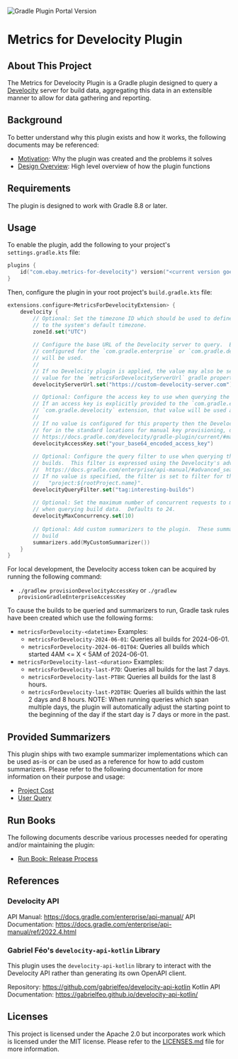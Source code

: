 ![Gradle Plugin Portal Version](https://img.shields.io/gradle-plugin-portal/v/com.ebay.metrics-for-develocity)

# Metrics for Develocity Plugin

## About This Project

The Metrics for Develocity Plugin is a Gradle plugin designed to query a
[Develocity](https://gradle.com/develocity/) server for build data, aggregating this data
in an extensible manner to allow for data gathering and reporting.

## Background

To better understand why this plugin exists and how it works, the following documents
may be referenced:
- [Motivation](docs/Motivation.md): Why the plugin was created and the problems it solves
- [Design Overview](docs/Design.md): High level overview of how the plugin functions

## Requirements

The plugin is designed to work with Gradle 8.8 or later.

## Usage

To enable the plugin, add the following to your project's `settings.gradle.kts` file:
```kotlin
plugins {
    id("com.ebay.metrics-for-develocity") version("<current version goes here>")
}
```

Then, configure the plugin in your root project's `build.gradle.kts` file:
```kotlin
extensions.configure<MetricsForDevelocityExtension> {
    develocity {
        // Optional: Set the timezone ID which should be used to define day boundaries.  Defaults
        // to the system's default timezone.
        zoneId.set("UTC")
        
        // Configure the base URL of the Develocity server to query.  By default, the server URL
        // configured for the `com.gradle.enterprise` or `com.gradle.develocity` plugin/extension
        // will be used.
        //
        // If no Develocity plugin is applied, the value may also be set by defining a
        // value for the `metricsForDevelocityServerUrl` gradle property.
        develocityServerUrl.set("https://custom-develocity-server.com")

        // Optional: Configure the access key to use when querying the Develocity server.
        // If an access key is explicitly provided to the `com.gradle.enterprise` or
        // `com.gradle.develocity` extension, that value will be used as a default.
        //
        // If no value is configured for this property then the Develocity key will be searched
        // for in the standard locations for manual key provisioning, documented here:
        // https://docs.gradle.com/develocity/gradle-plugin/current/#manual_access_key_configuration
        develocityAccessKey.set("your_base64_encoded_access_key")
        
        // Optional: Configure the query filter to use when querying the Develocity server for
        // builds.  This filter is expressed using the Develocity's advanced search syntax:
        //  https://docs.gradle.com/enterprise/api-manual/#advanced_search_syntax
        // If no value is specified, the filter is set to filter for the current project
        //   "project:${rootProject.name}".
        develocityQueryFilter.set("tag:interesting-builds")
        
        // Optional: Set the maximum number of concurrent requests to make to the Develocity server
        // when querying build data.  Defaults to 24.
        develocityMaxConcurrency.set(10)
        
        // Optional: Add custom summarizers to the plugin.  These summarizers will be used to
        // build 
        summarizers.add(MyCustomSummarizer())
    }
}
```

For local development, the Develocity access token can be acquired by running the following command:
- `./gradlew provisionDevelocityAccessKey` or `./gradlew provisionGradleEnterpriseAccessKey`

To cause the builds to be queried and summarizers to run, Gradle task rules have been created
which use the following forms:
- `metricsForDevelocity-<datetime>` Examples:
  - `metricsForDevelocity-2024-06-01`: Queries all builds for 2024-06-01.
  - `metricsForDevelocity-2024-06-01T04`: Queries all builds which started 4AM <= X < 5AM of 2024-06-01.
- `metricsForDevelocity-last-<duration>` Examples:
  - `metricsForDevelocity-last-P7D`: Queries all builds for the last 7 days.
  - `metricsForDevelocity-last-PT8H`: Queries all builds for the last 8 hours.
  - `metricsForDevelocity-last-P2DT8H`: Queries all builds within the last 2 days and 8 hours.
  NOTE: When running queries which span multiple days, the plugin will automatically adjust the
  starting point to the beginning of the day if the start day is 7 days or more in the past.

## Provided Summarizers

This plugin ships with two example summarizer implementations which can be used as-is or
can be used as a reference for how to add custom summarizers.  Please refer to the following
documentation for more information on their purpose and usage:
- [Project Cost](src/main/kotlin/com/ebay/plugins/metrics/develocity/projectcost/README.md)
- [User Query](src/main/kotlin/com/ebay/plugins/metrics/develocity/userquery/README.md)

## Run Books

The following documents describe various processes needed for operating and/or maintaining
the plugin:
- [Run Book: Release Process](docs/RunBook-ReleaseProcess.md)

## References

### Develocity API

API Manual: https://docs.gradle.com/enterprise/api-manual/
API Documentation: https://docs.gradle.com/enterprise/api-manual/ref/2022.4.html

### Gabriel Féo's `develocity-api-kotlin` Library

This plugin uses the `develocity-api-kotlin` library to interact with the Develocity API
rather than generating its own OpenAPI client.

Repository: https://github.com/gabrielfeo/develocity-api-kotlin
Kotlin API Documentation: https://gabrielfeo.github.io/develocity-api-kotlin/

## Licenses

This project is licensed under the Apache 2.0 but incorporates work which is licensed under
the MIT license.  Please refer to the [LICENSES.md](LICENSES.md) file for more information. 

